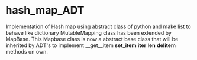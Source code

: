 # hash_map_ADT
Implementation of Hash map using abstract class of python and make list to behave like dictionary
MutableMapping class has been extended by MapBase. This Mapbase class is now a abstract base class that will be inherited by ADT's to implement 
__get__item
__set_item__
__iter__
__len__
__delitem__
methods on own.
